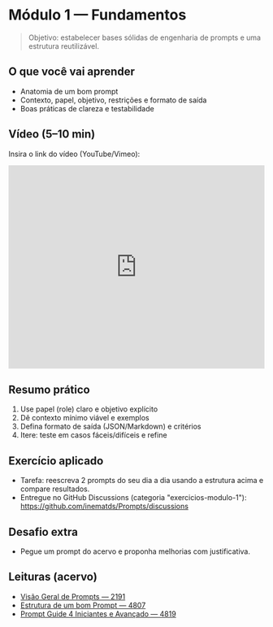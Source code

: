 # Módulo 1 — Fundamentos

> Objetivo: estabelecer bases sólidas de engenharia de prompts e uma estrutura reutilizável.

## O que você vai aprender
- Anatomia de um bom prompt
- Contexto, papel, objetivo, restrições e formato de saída
- Boas práticas de clareza e testabilidade

## Vídeo (5–10 min)
Insira o link do vídeo (YouTube/Vimeo):

<iframe width="100%" height="400" src="https://www.youtube.com/embed/XXXXXXXXXXX" title="Fundamentos" frameborder="0" allowfullscreen></iframe>

## Resumo prático
1. Use papel (role) claro e objetivo explícito
2. Dê contexto mínimo viável e exemplos
3. Defina formato de saída (JSON/Markdown) e critérios
4. Itere: teste em casos fáceis/difíceis e refine

## Exercício aplicado
- Tarefa: reescreva 2 prompts do seu dia a dia usando a estrutura acima e compare resultados.
- Entregue no GitHub Discussions (categoria "exercicios-modulo-1"):
  https://github.com/inematds/Prompts/discussions

## Desafio extra
- Pegue um prompt do acervo e proponha melhorias com justificativa.

## Leituras (acervo)

- [Visão Geral de Prompts — 2191](data/2494987106/2191/content.txt)
- [Estrutura de um bom Prompt — 4807](data/2494987106/4807/content.txt)
- [Prompt Guide 4 Iniciantes e Avançado — 4819](data/2494987106/4819/content.txt)
